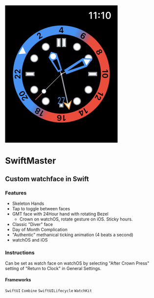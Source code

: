 ![Swiftmaster Screenshot](watchface.png?raw=true "Screenshot")

#  SwiftMaster

##  Custom watchface in Swift

### Features

* Skeleton Hands
* Tap to toggle between faces
* GMT face with 24Hour hand with rotating Bezel
    * Crown on watchOS, rotate gesture on iOS. Sticky hours. 
* Classic "Diver" face
* Day of Month Complication
* "Authentic" methanical ticking animation (4 beats a second)
* watchOS and iOS

### Instructions

Can be set as watch face on watchOS by selecting "After Crown Press" setting of "Return to Clock" in General Settings.

#### Frameworks
`SwiftUI` `Combine` `SwiftUILifecycle` `WatchKit`

